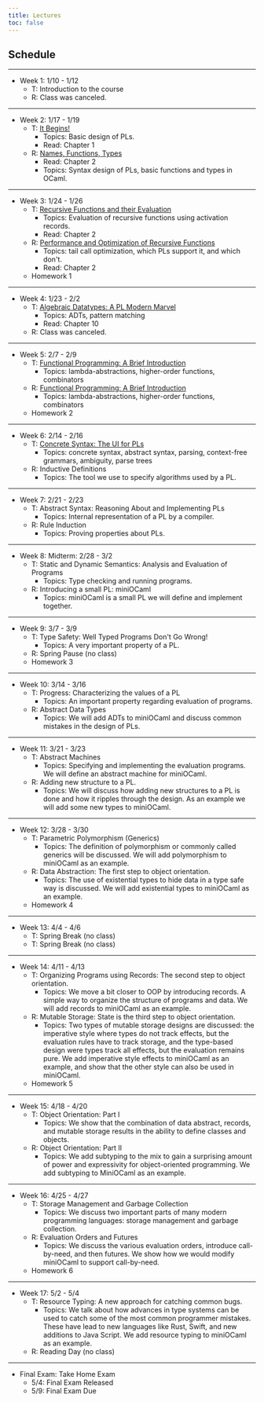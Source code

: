 ```yaml
---
title: Lectures
toc: false
---
```


## Schedule

---

- Week 1: 1/10 - 1/12
  - T: Introduction to the course
  - R: Class was canceled.

---

- Week 2: 1/17 - 1/19
  - T: [It Begins!](https://youtu.be/vs1iQWPDWJ0)
    - Topics: Basic design of PLs.
    - Read: Chapter 1
  - R: [Names, Functions, Types](https://youtu.be/3Dc-RZU_keQ) 
    - Read: Chapter 2
    - Topics: Syntax design of PLs, basic functions and types in OCaml.
    
---

- Week 3: 1/24 - 1/26
  - T: [Recursive Functions and their Evaluation](https://youtu.be/BgpwGi_NsPo)
    - Topics: Evaluation of recursive functions using activation records.
    - Read: Chapter 2
  - R: [Performance and Optimization of Recursive Functions](https://youtu.be/pPyWuVuyOO8)
    - Topics: tail call optimization, which PLs support it, and which don't.
    - Read: Chapter 2
  - Homework 1
  
---

- Week 4: 1/23 - 2/2
  - T: [Algebraic Datatypes: A PL Modern Marvel](https://youtu.be/__00uF4tjHI)
    - Topics: ADTs, pattern matching
    - Read: Chapter 10
  - R: Class was canceled.
  
---

- Week 5: 2/7 - 2/9
  - T: [Functional Programming: A Brief Introduction](https://youtu.be/r1sEN-Mi5Yc)
    - Topics: lambda-abstractions, higher-order functions, combinators
  - R: [Functional Programming: A Brief Introduction](https://youtu.be/r1sEN-Mi5Yc)
    - Topics: lambda-abstractions, higher-order functions, combinators
  - Homework 2
  
---

- Week 6: 2/14 - 2/16
  - T: [Concrete Syntax: The UI for PLs](https://youtu.be/lsGGa0XTzKc)
    - Topics: concrete syntax, abstract syntax, parsing, context-free grammars, ambiguity, parse trees
  - R: Inductive Definitions
    - Topics: The tool we use to specify algorithms used by a PL.
  
---

- Week 7: 2/21 - 2/23
  - T: Abstract Syntax: Reasoning About and Implementing PLs
    - Topics: Internal representation of a PL by a compiler.
  - R: Rule Induction
    - Topics: Proving properties about PLs.

---

- Week 8: Midterm: 2/28 - 3/2
  - T: Static and Dynamic Semantics: Analysis and Evaluation of Programs
    - Topics: Type checking and running programs.
  - R: Introducing a small PL: miniOCaml
    - Topics: miniOCaml is a small PL we will define and implement together.
    
---

- Week 9: 3/7 - 3/9
  - T: Type Safety: Well Typed Programs Don't Go Wrong!
    - Topics: A very important property of a PL.
  - R: Spring Pause (no class)
  - Homework 3

---

- Week 10: 3/14 - 3/16
  - T: Progress: Characterizing the values of a PL
    - Topics: An important property regarding evaluation of programs.
  - R: Abstract Data Types
    - Topics: We will add ADTs to miniOCaml and discuss common mistakes in the design of PLs.

---

- Week 11: 3/21 - 3/23
  - T: Abstract Machines
    - Topics: Specifying and implementing the evaluation programs.  We will define an abstract machine for miniOCaml.
  - R: Adding new structure to a PL.
    - Topics: We will discuss how adding new structures to a PL is
      done and how it ripples through the design.  As an example we
      will add some new types to miniOCaml.

---

- Week 12: 3/28 - 3/30
  - T: Parametric Polymorphism (Generics)
    - Topics: The definition of polymorphism or commonly called
      generics will be discussed. We will add polymorphism to
      miniOCaml as an example.
  - R: Data Abstraction: The first step to object orientation.
    - Topics: The use of existential types to hide data in a type safe
      way is discussed.  We will add existential types to miniOCaml as
      an example.
  - Homework 4
  
---

- Week 13: 4/4 - 4/6
  - T: Spring Break (no class)
  - T: Spring Break (no class)
  
---

- Week 14: 4/11 - 4/13
  - T: Organizing Programs using Records: The second step to object orientation.
    - Topics: We move a bit closer to OOP by introducing records.  A
      simple way to organize the structure of programs and data.  We
      will add records to miniOCaml as an example.
  - R: Mutable Storage: State is the third step to object orientation.
    - Topics: Two types of mutable storage designs are discussed: the
      imperative style where types do not track effects, but the
      evaluation rules have to track storage, and the type-based
      design were types track all effects, but the evaluation remains
      pure.  We add imperative style effects to miniOCaml as an
      example, and show that the other style can also be used in
      miniOCaml.
  - Homework 5
  
---

- Week 15: 4/18 - 4/20
  - T: Object Orientation: Part I
    - Topics: We show that the combination of data abstract, records,
      and mutable storage results in the ability to define classes and
      objects.
  - R: Object Orientation: Part II
    - Topics: We add subtyping to the mix to gain a surprising amount
      of power and expressivity for object-oriented programming.  We
      add subtyping to MiniOCaml as an example.

---

- Week 16: 4/25 - 4/27
  - T: Storage Management and Garbage Collection
    - Topics: We discuss two important parts of many modern
      programming languages: storage management and garbage
      collection.
  - R: Evaluation Orders and Futures
    - Topics: We discuss the various evaluation orders, introduce
      call-by-need, and then futures.  We show how we would modify
      miniOCaml to support call-by-need.
  - Homework 6

---

- Week 17: 5/2 - 5/4
  - T: Resource Typing: A new approach for catching common bugs.
    - Topics: We talk about how advances in type systems can be used
      to catch some of the most common programmer mistakes. These have
      lead to new languages like Rust, Swift, and new additions to
      Java Script. We add resource typing to miniOCaml as an example.
  - R: Reading Day (no class)
  
---

- Final Exam: Take Home Exam
  - 5/4: Final Exam Released
  - 5/9: Final Exam Due

